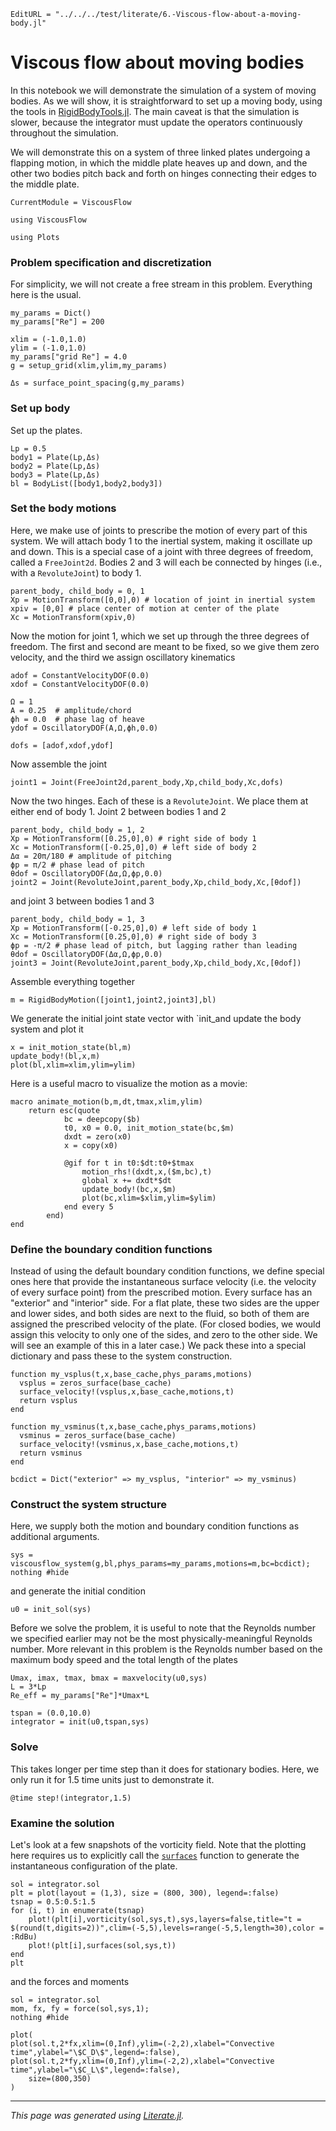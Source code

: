 ```@meta
EditURL = "../../../test/literate/6.-Viscous-flow-about-a-moving-body.jl"
```

# Viscous flow about moving bodies
In this notebook we will demonstrate the simulation of a system of moving bodies.
As we will show, it is straightforward to set up a moving body, using the
tools in [RigidBodyTools.jl](https://github.com/JuliaIBPM/RigidBodyTools.jl).
The main caveat is that the simulation is slower,
because the integrator must update the operators continuously throughout the simulation.

We will demonstrate this on a system of three linked plates undergoing a flapping
motion, in which the middle plate heaves up and down, and the other two
bodies pitch back and forth on hinges connecting their edges to the middle plate.

```@meta
CurrentModule = ViscousFlow
```

````@example 6.-Viscous-flow-about-a-moving-body
using ViscousFlow
````

````@example 6.-Viscous-flow-about-a-moving-body
using Plots
````

### Problem specification and discretization
For simplicity, we will not create a free stream in this problem. Everything
here is the usual.

````@example 6.-Viscous-flow-about-a-moving-body
my_params = Dict()
my_params["Re"] = 200
````

````@example 6.-Viscous-flow-about-a-moving-body
xlim = (-1.0,1.0)
ylim = (-1.0,1.0)
my_params["grid Re"] = 4.0
g = setup_grid(xlim,ylim,my_params)

Δs = surface_point_spacing(g,my_params)
````

### Set up body
Set up the plates.

````@example 6.-Viscous-flow-about-a-moving-body
Lp = 0.5
body1 = Plate(Lp,Δs)
body2 = Plate(Lp,Δs)
body3 = Plate(Lp,Δs)
bl = BodyList([body1,body2,body3])
````

### Set the body motions
Here, we make use of joints to prescribe the motion of every part of this system.
We will attach body 1 to the inertial system, making it oscillate up and down.
This is a special case of a joint with three degrees of freedom, called a `FreeJoint2d`.
Bodies 2 and 3 will each be connected by hinges (i.e., with a `RevoluteJoint`)
to body 1.

````@example 6.-Viscous-flow-about-a-moving-body
parent_body, child_body = 0, 1
Xp = MotionTransform([0,0],0) # location of joint in inertial system
xpiv = [0,0] # place center of motion at center of the plate
Xc = MotionTransform(xpiv,0)
````

Now the motion for joint 1, which we set up through the three degrees of freedom.
 The first and second
are meant to be fixed, so we give them zero velocity, and the third
we assign oscillatory kinematics

````@example 6.-Viscous-flow-about-a-moving-body
adof = ConstantVelocityDOF(0.0)
xdof = ConstantVelocityDOF(0.0)

Ω = 1
A = 0.25  # amplitude/chord
ϕh = 0.0  # phase lag of heave
ydof = OscillatoryDOF(A,Ω,ϕh,0.0)

dofs = [adof,xdof,ydof]
````

Now assemble the joint

````@example 6.-Viscous-flow-about-a-moving-body
joint1 = Joint(FreeJoint2d,parent_body,Xp,child_body,Xc,dofs)
````

Now the two hinges. Each of these is a `RevoluteJoint`. We place them
at either end of body 1. Joint 2 between bodies 1 and 2

````@example 6.-Viscous-flow-about-a-moving-body
parent_body, child_body = 1, 2
Xp = MotionTransform([0.25,0],0) # right side of body 1
Xc = MotionTransform([-0.25,0],0) # left side of body 2
Δα = 20π/180 # amplitude of pitching
ϕp = π/2 # phase lead of pitch
θdof = OscillatoryDOF(Δα,Ω,ϕp,0.0)
joint2 = Joint(RevoluteJoint,parent_body,Xp,child_body,Xc,[θdof])
````

and joint 3 between bodies 1 and 3

````@example 6.-Viscous-flow-about-a-moving-body
parent_body, child_body = 1, 3
Xp = MotionTransform([-0.25,0],0) # left side of body 1
Xc = MotionTransform([0.25,0],0) # right side of body 3
ϕp = -π/2 # phase lead of pitch, but lagging rather than leading
θdof = OscillatoryDOF(Δα,Ω,ϕp,0.0)
joint3 = Joint(RevoluteJoint,parent_body,Xp,child_body,Xc,[θdof])
````

Assemble everything together

````@example 6.-Viscous-flow-about-a-moving-body
m = RigidBodyMotion([joint1,joint2,joint3],bl)
````

We generate the initial joint state vector with `init_and update the body system and plot it

````@example 6.-Viscous-flow-about-a-moving-body
x = init_motion_state(bl,m)
update_body!(bl,x,m)
plot(bl,xlim=xlim,ylim=ylim)
````

Here is a useful macro to visualize the motion as a movie:

```
macro animate_motion(b,m,dt,tmax,xlim,ylim)
    return esc(quote
            bc = deepcopy($b)
            t0, x0 = 0.0, init_motion_state(bc,$m)
            dxdt = zero(x0)
            x = copy(x0)

            @gif for t in t0:$dt:t0+$tmax
                motion_rhs!(dxdt,x,($m,bc),t)
                global x += dxdt*$dt
                update_body!(bc,x,$m)
                plot(bc,xlim=$xlim,ylim=$ylim)
            end every 5
        end)
end
```

### Define the boundary condition functions
Instead of using the default boundary condition functions, we define
special ones here that provide the instantaneous surface velocity (i.e. the velocity
of every surface point) from the prescribed
motion. Every surface has an "exterior" and "interior" side. For
a flat plate, these two sides are the upper and lower sides, and both sides
are next to the fluid, so both of them are assigned the prescribed velocity
of the plate. (For closed bodies, we would assign this velocity to only
one of the sides, and zero to the other side. We will see an example of this in a later case.)
We pack these into a special dictionary and
pass these to the system construction.

````@example 6.-Viscous-flow-about-a-moving-body
function my_vsplus(t,x,base_cache,phys_params,motions)
  vsplus = zeros_surface(base_cache)
  surface_velocity!(vsplus,x,base_cache,motions,t)
  return vsplus
end

function my_vsminus(t,x,base_cache,phys_params,motions)
  vsminus = zeros_surface(base_cache)
  surface_velocity!(vsminus,x,base_cache,motions,t)
  return vsminus
end

bcdict = Dict("exterior" => my_vsplus, "interior" => my_vsminus)
````

### Construct the system structure
Here, we supply both the motion and boundary condition functions as additional arguments.

````@example 6.-Viscous-flow-about-a-moving-body
sys = viscousflow_system(g,bl,phys_params=my_params,motions=m,bc=bcdict);
nothing #hide
````

and generate the initial condition

````@example 6.-Viscous-flow-about-a-moving-body
u0 = init_sol(sys)
````

Before we solve the problem, it is useful to note that the Reynolds number
we specified earlier may not be the most physically-meaningful Reynolds number.
More relevant in this problem is the Reynolds number based on the maximum
body speed and the total length of the plates

````@example 6.-Viscous-flow-about-a-moving-body
Umax, imax, tmax, bmax = maxvelocity(u0,sys)
L = 3*Lp
Re_eff = my_params["Re"]*Umax*L
````

````@example 6.-Viscous-flow-about-a-moving-body
tspan = (0.0,10.0)
integrator = init(u0,tspan,sys)
````

### Solve
This takes longer per time step than it does for stationary bodies. Here, we only
run it for 1.5 time units just to demonstrate it.

````@example 6.-Viscous-flow-about-a-moving-body
@time step!(integrator,1.5)
````

### Examine the solution
Let's look at a few snapshots of the vorticity field. Note that the
plotting here requires us to explicitly call the [`surfaces`](https://juliaibpm.github.io/ImmersedLayers.jl/stable/manual/problems/#ImmersedLayers.surfaces)
function to generate the instantaneous configuration of the plate.

````@example 6.-Viscous-flow-about-a-moving-body
sol = integrator.sol
plt = plot(layout = (1,3), size = (800, 300), legend=:false)
tsnap = 0.5:0.5:1.5
for (i, t) in enumerate(tsnap)
    plot!(plt[i],vorticity(sol,sys,t),sys,layers=false,title="t = $(round(t,digits=2))",clim=(-5,5),levels=range(-5,5,length=30),color = :RdBu)
    plot!(plt[i],surfaces(sol,sys,t))
end
plt
````

and the forces and moments

````@example 6.-Viscous-flow-about-a-moving-body
sol = integrator.sol
mom, fx, fy = force(sol,sys,1);
nothing #hide
````

````@example 6.-Viscous-flow-about-a-moving-body
plot(
plot(sol.t,2*fx,xlim=(0,Inf),ylim=(-2,2),xlabel="Convective time",ylabel="\$C_D\$",legend=:false),
plot(sol.t,2*fy,xlim=(0,Inf),ylim=(-2,2),xlabel="Convective time",ylabel="\$C_L\$",legend=:false),
    size=(800,350)
)
````

---

*This page was generated using [Literate.jl](https://github.com/fredrikekre/Literate.jl).*

